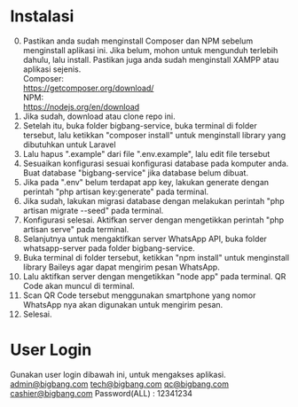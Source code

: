 # Instalasi

0. Pastikan anda sudah menginstall Composer dan NPM sebelum menginstall aplikasi ini. Jika belum, mohon untuk mengunduh terlebih dahulu, lalu install. Pastikan juga anda sudah menginstall XAMPP atau aplikasi sejenis.\
Composer: \
https://getcomposer.org/download/ \
NPM: \
https://nodejs.org/en/download
1. Jika sudah, download atau clone repo ini.
2. Setelah itu, buka folder bigbang-service, buka terminal di folder tersebut, lalu ketikkan "composer install" untuk menginstall library yang dibutuhkan untuk Laravel
3. Lalu hapus ".example" dari file ".env.example", lalu edit file tersebut
4. Sesuaikan konfigurasi sesuai konfigurasi database pada komputer anda. Buat database "bigbang-service" jika database belum dibuat.
5. Jika pada ".env" belum terdapat app key, lakukan generate dengan perintah "php artisan key:generate" pada terminal.
6. Jika sudah, lakukan migrasi database dengan melakukan perintah "php artisan migrate --seed" pada terminal.
7. Konfigurasi selesai. Aktifkan server dengan mengetikkan perintah "php artisan serve" pada terminal.
8. Selanjutnya untuk mengaktifkan server WhatsApp API, buka folder whatsapp-server pada folder bigbang-service.
9. Buka terminal di folder tersebut, ketikkan "npm install" untuk menginstall library Baileys agar dapat mengirim pesan WhatsApp.
10. Lalu aktifkan server dengan mengetikkan "node app" pada terminal. QR Code akan muncul di terminal.
11. Scan QR Code tersebut menggunakan smartphone yang nomor WhatsApp nya akan digunakan untuk mengirim pesan.
12. Selesai. 

# User Login
Gunakan user login dibawah ini, untuk mengakses aplikasi.
admin@bigbang.com
tech@bigbang.com
qc@bigbang.com
cashier@bigbang.com
Password(ALL) : 12341234